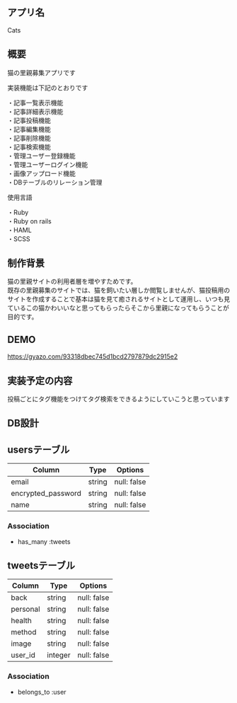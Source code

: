 ## アプリ名
Cats
## 概要
猫の里親募集アプリです

実装機能は下記のとおりです

・記事一覧表示機能  
・記事詳細表示機能  
・記事投稿機能  
・記事編集機能  
・記事削除機能  
・記事検索機能  
・管理ユーザー登録機能  
・管理ユーザーログイン機能  
・画像アップロード機能  
・DBテーブルのリレーション管理  

使用言語

・Ruby  
・Ruby on rails  
・HAML  
・SCSS  
## 制作背景
猫の里親サイトの利用者層を増やすためです。  
既存の里親募集のサイトでは、猫を飼いたい層しか閲覧しませんが、猫投稿用のサイトを作成することで基本は猫を見て癒されるサイトとして運用し、いつも見ているこの猫かわいいなと思ってもらったらそこから里親になってもらうことが目的です。  

## DEMO

https://gyazo.com/93318dbec745d1bcd2797879dc2915e2

## 実装予定の内容
投稿ごとにタグ機能をつけてタグ検索をできるようにしていこうと思っています

## DB設計
## usersテーブル
|Column|Type|Options|
|------|----|-------|
|email|string|null: false|
|encrypted_password|string|null: false|
|name|string|null: false|
### Association
- has_many :tweets

## tweetsテーブル
|Column|Type|Options|
|------|----|-------|
|back|string|null: false|
|personal|string|null: false|
|health|string|null: false|
|method|string|null: false|
|image|string|null: false|
|user_id|integer|null: false|

### Association
- belongs_to :user